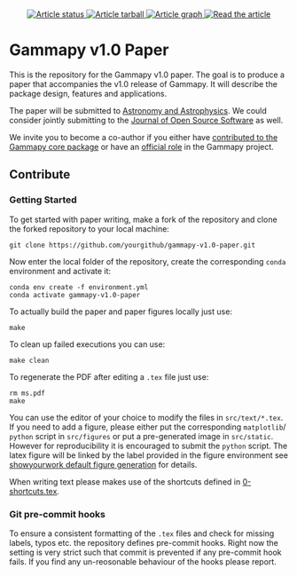 <p align="center">
<br>
<a href="https://github.com/gammapy/gammapy-v1.0-paper/actions/workflows/showyourwork.yml">
<img src="https://github.com/gammapy/gammapy-v1.0-paper/actions/workflows/showyourwork.yml/badge.svg" alt="Article status"/>
</a>
<a href="https://github.com/gammapy/gammapy-v1.0-paper/raw/main-pdf/arxiv.tar.gz">
<img src="https://img.shields.io/badge/article-tarball-blue.svg?style=flat" alt="Article tarball"/>
</a>
<a href="https://github.com/gammapy/gammapy-v1.0-paper/raw/main-pdf/dag.pdf">
<img src="https://img.shields.io/badge/article-dag-blue.svg?style=flat" alt="Article graph"/>
</a>
<a href="https://github.com/gammapy/gammapy-v1.0-paper/raw/main-pdf/ms.pdf">
<img src="https://img.shields.io/badge/article-pdf-blue.svg?style=flat" alt="Read the article"/>
</a>
</p>

# Gammapy v1.0 Paper

This is the repository for the Gammapy v1.0 paper. The goal is to produce a paper
that accompanies the v1.0 release of Gammapy. It will describe the package design,
features and applications.

The paper will be submitted to [Astronomy and Astrophysics](https://www.aanda.org/).
We could consider jointly submitting to the [Journal of Open Source Software](https://joss.theoj.org) 
as well.

We invite you to become a co-author if you either have [contributed to the 
Gammapy core package](https://github.com/gammapy/gammapy/graphs/contributors)
or have an [official role](https://gammapy.org/team.html) in the Gammapy project.

## Contribute
### Getting Started
To get started with paper writing, make a fork of the repository and clone the
forked repository to your local machine:

    git clone https://github.com/yourgithub/gammapy-v1.0-paper.git

Now enter the local folder of the repository, create the corresponding `conda`
environment and activate it:

    conda env create -f environment.yml
    conda activate gammapy-v1.0-paper

To actually build the paper and paper figures locally just use:

    make

To clean up failed executions you can use:

    make clean
    
To regenerate the PDF after editing a `.tex` file just use:

    rm ms.pdf
    make

You can use the editor of your choice to modify the files in `src/text/*.tex`.
If you need to add a figure, please either put the corresponding `matplotlib`/ `python`
script in `src/figures` or put a pre-generated image in `src/static`. However
for reproducibility it is encouraged to submit the `python` script. The latex figure
will be linked by the label provided in the figure environment see
[showyourwork default figure generation](https://showyourwork.readthedocs.io/en/stable/custom/#default-figure-generation)
for details.

When writing text please makes use of the shortcuts defined in [0-shortcuts.tex](https://github.com/gammapy/gammapy-v1.0-paper/blob/main/src/text/0-shortcuts.tex).

### Git pre-commit hooks
To ensure a consistent formatting of the `.tex` files and check for missing labels,
typos etc. the repository defines pre-commit hooks. Right now the setting is very 
strict such that commit is prevented if any pre-commit hook fails. If you find 
any un-reosonable behaviour of the hooks please report.
